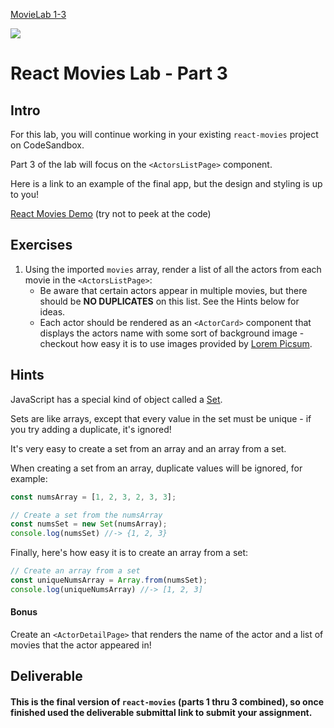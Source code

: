 [MovieLab 1-3](https://codesandbox.io/s/react-movies-f3v9bi)

<img src="https://images.unsplash.com/photo-1542204165-65bf26472b9b?ixid=MnwxMjA3fDB8MHxwaG90by1wYWdlfHx8fGVufDB8fHx8&ixlib=rb-1.2.1&auto=format&fit=crop&w=1267&q=80">

# React Movies Lab - Part 3

## Intro

For this lab, you will continue working in your existing `react-movies` project on CodeSandbox.

Part 3 of the lab will focus on the `<ActorsListPage>` component.

Here is a link to an example of the final app, but the design and styling is up to you!

[React Movies Demo](https://2i5en.csb.app/) (try not to peek at the code)


## Exercises

1. Using the imported `movies` array, render a list of all the actors from each movie in the `<ActorsListPage>`:
	- Be aware that certain actors appear in multiple movies, but there should be **NO DUPLICATES** on this list. See the Hints below for ideas.
	- Each actor should be rendered as an `<ActorCard>` component that displays the actors name with some sort of background image - checkout how easy it is to use images provided by [Lorem Picsum](https://picsum.photos/).
	
## Hints

JavaScript has a special kind of object called a [Set](https://developer.mozilla.org/en-US/docs/Web/JavaScript/Reference/Global_Objects/Set).

Sets are like arrays, except that every value in the set must be unique - if you try adding a duplicate, it's ignored!

It's very easy to create a set from an array and an array from a set.

When creating a set from an array, duplicate values will be ignored, for example:

```js
const numsArray = [1, 2, 3, 2, 3, 3];

// Create a set from the numsArray
const numsSet = new Set(numsArray);
console.log(numsSet) //-> {1, 2, 3}
```

Finally, here's how easy it is to create an array from a set:
```js
// Create an array from a set
const uniqueNumsArray = Array.from(numsSet);
console.log(uniqueNumsArray) //-> [1, 2, 3]
```

#### Bonus

Create an `<ActorDetailPage>` that renders the name of the actor and a list of movies that the actor appeared in!

## Deliverable

#### This is the final version of `react-movies` (parts 1 thru 3 combined), so once finished used the deliverable submittal link to submit your assignment.
